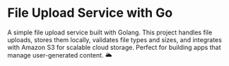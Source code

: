 # File Upload Service with Go

A simple file upload service built with Golang. This project handles file uploads, stores them locally, validates file types and sizes, and integrates with Amazon S3 for scalable cloud storage. Perfect for building apps that manage user-generated content. 🌥️
